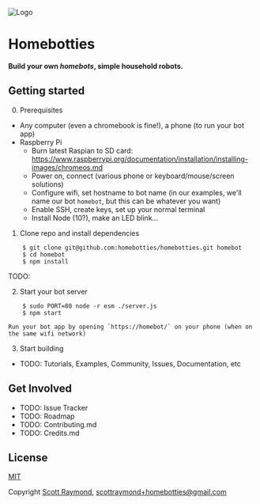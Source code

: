![Logo](https://homebotties.com/logo.svg)

# Homebotties

**Build your own <i>homebots</i>, simple household robots.**



## Getting started 

0. Prerequisites

  - Any computer (even a chromebook is fine!), a phone (to run your bot app)
  - Raspberry Pi 
    - Burn latest Raspian to SD card: https://www.raspberrypi.org/documentation/installation/installing-images/chromeos.md
    - Power on, connect (various phone or keyboard/mouse/screen solutions)
    - Configure wifi, set hostname to bot name (in our examples, we'll name our bot `homebot`, but this can be whatever you want)
    - Enable SSH, create keys, set up your normal terminal
    - Install Node (10?), make an LED blink...

1. Clone repo and install dependencies

```
    $ git clone git@github.com:homebotties/homebotties.git homebot
    $ cd homebot
    $ npm install
```
  TODO: 

2. Start your bot server
```
    $ sudo PORT=80 node -r esm ./server.js
    $ npm start 
```

    Run your bot app by opening `https://homebot/` on your phone (when on the same wifi network)

3. Start building

  - TODO: Tutorials, Examples, Community, Issues, Documentation, etc


## Get Involved
- TODO: Issue Tracker
- TODO: Roadmap
- TODO: Contributing.md
- TODO: Credits.md

## License
[MIT](https://tldrlegal.com/license/mit-license)

Copyright [Scott Raymond](https://scottraymond.com/), scottraymond+homebotties@gmail.com
